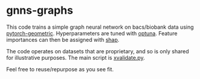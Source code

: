 # gnns-graphs

This code trains a simple graph neural network on bacs/biobank data using
[pytorch-geometric](https://pytorch-geometric.readthedocs.io). Hyperparameters
are tuned with [optuna](https://optuna.org). Feature importances can then be
assigned with [shap](https://shap.readthedocs.io).

The code operates on datasets that are proprietary, and so is only shared for
illustrative purposes. The main script is [xvalidate.py](./xvalidate.py).

Feel free to reuse/repurpose as you see fit.

<!---
format code with:
```
black .
prettier --write --print-width 79 --prose-wrap always *.md
```

Create venv:
```
python3 -m venv flashlight
source flashlight/bin/activate
pip3 install torch torchvision torchaudio
pip3 install --verbose git+https://github.com/pyg-team/pyg-lib.git
pip3 install torch_geometric torch_scatter torch_sparse torch_cluster torch_spline_conv
pip3 install shap optuna matplotlib
```

Create `reqirements.txt` file:
```
source flashlight/bin/activate
python3 -m pip list --format=freeze > requirements.txt
```

```
docker buildx create --use --name mybuild node-amd64
docker buildx create --append --name mybuild node-arm64
docker buildx build --platform linux/arm64,linux/amd64 -t burkh4rt/pyg:latest --push .
```
-->

